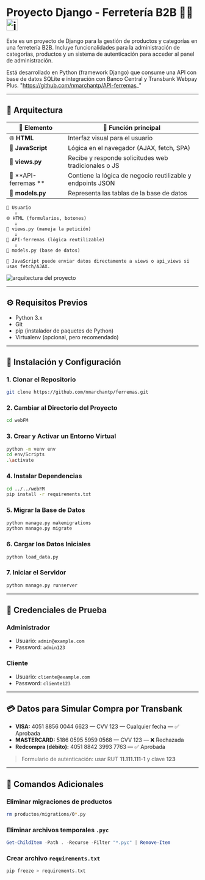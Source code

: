 <h1>Proyecto Django - Ferretería B2B 👨‍💼<img src="https://github.com/user-attachments/assets/c78f78e6-bec6-44ab-a08a-f8258d0de698" alt="imagen del proyecto" width="30" height="30" /></h1>

Este es un proyecto de Django para la gestión de productos y categorías en una ferretería B2B.
Incluye funcionalidades para la administración de categorías, productos y un sistema de autenticación
para acceder al panel de administración.

Está desarrollado en Python (framework Django) que consume una API con base de datos SQLite e integración con Banco Central y Transbank Webpay Plus.
"https://github.com/nmarchantp/API-ferremas_"

---

## 🧱 Arquitectura

| 🧹 Elemento          | 📌 Función principal                                        |
| -------------------- | ----------------------------------------------------------- |
| 🌐 **HTML**          | Interfaz visual para el usuario                             |
| 🧠 **JavaScript**    | Lógica en el navegador (AJAX, fetch, SPA)                   |
| 🥭 **views.py**      | Recibe y responde solicitudes web tradicionales o JS        |
| 🔁 **API-ferremas ** | Contiene la lógica de negocio reutilizable y endpoints JSON |
| 📃 **models.py**     | Representa las tablas de la base de datos                   |

```
🧍 Usuario
   ↓
🌐 HTML (formularios, botones)
   ↓
🥭 views.py (maneja la petición)
   ↓
🔁 API-ferremas (lógica reutilizable)
   ↓
📃 models.py (base de datos)

📆 JavaScript puede enviar datos directamente a views o api_views si usas fetch/AJAX.
```

![arquitectura del proyecto](https://github.com/user-attachments/assets/b27042be-9270-442b-a409-c8e0595d6bf0)

---

## ⚙️ Requisitos Previos

* Python 3.x
* Git
* pip (instalador de paquetes de Python)
* Virtualenv (opcional, pero recomendado)

---

## 🚀 Instalación y Configuración

### 1. Clonar el Repositorio

```bash
git clone https://github.com/nmarchantp/ferremas.git
```

### 2. Cambiar al Directorio del Proyecto

```bash
cd webFM
```

### 3. Crear y Activar un Entorno Virtual

```bash
python -m venv env
cd env/Scripts
.\activate
```

### 4. Instalar Dependencias

```bash
cd ../../webFM
pip install -r requirements.txt
```

### 5. Migrar la Base de Datos

```bash
python manage.py makemigrations
python manage.py migrate
```

### 6. Cargar los Datos Iniciales

```bash
python load_data.py
```

### 7. Iniciar el Servidor

```bash
python manage.py runserver
```

---

## 🔐 Credenciales de Prueba

### Administrador

* Usuario: `admin@example.com`
* Password: `admin123`

### Cliente

* Usuario: `cliente@example.com`
* Password: `cliente123`

---

## 💳 Datos para Simular Compra por Transbank

* **VISA:** 4051 8856 0044 6623 — CVV 123 — Cualquier fecha — ✅ Aprobada
* **MASTERCARD:** 5186 0595 5959 0568 — CVV 123 — ❌ Rechazada
* **Redcompra (débito):** 4051 8842 3993 7763 — ✅ Aprobada

> Formulario de autenticación: usar RUT **11.111.111-1** y clave **123**

---

## 🧰 Comandos Adicionales

### Eliminar migraciones de productos

```bash
rm productos/migrations/0*.py
```

### Eliminar archivos temporales `.pyc`

```powershell
Get-ChildItem -Path . -Recurse -Filter "*.pyc" | Remove-Item
```

### Crear archivo `requirements.txt`

```bash
pip freeze > requirements.txt
```
